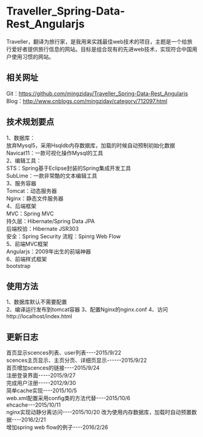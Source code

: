 # Traveller_Spring-Data-Rest_Angularjs
Traveller，翻译为旅行家，是我用来实践最佳web技术的项目，主题是一个给旅行爱好者提供旅行信息的网站。目标是组合现有的先进web技术，实现符合中国用户使用习惯的网站。

相关网址
-------------------------
Git：https://github.com/mingziday/Traveller_Spring-Data-Rest_Angularjs  
Blog：http://www.cnblogs.com/mingziday/category/712097.html

技术规划要点
-------------------------
1、数据库：   
放弃Mysql5，采用Hsqldb内存数据库，加载的时候自动预制初始化数据    
Navicat11：一款可视化操作Mysql的工具  
2、编辑工具：   
STS：Spring基于Eclipse封装的Spring集成开发工具   
SubLime：一款非常酷的文本编辑工具   
3、服务容器  
Tomcat：动态服务器  
Nginx：静态文件服务器  
4、后端框架   
MVC：Spring MVC    
持久层：Hibernate/Spring Data JPA    
后端校验：Hibernate JSR303  
安全：Spring Security
流程：Spinrg Web Flow   
5、前端MVC框架   
Angularjs：2009年出生的前端神器   
6、前端样式框架   
bootstrap  

使用方法
-------------------------
1、数据库默认不需要配置  
2、编译运行发布到tomcat容器 
3、配置Nginx的nginx.conf 
4、访问http://localhost/index.html


更新日志
-------------------------
首页显示scences列表、user列表----2015/9/22   
scences主页显示、主页分页、详细页显示------2015/9/22   
首页增加scences的链接----2015/9/24  
注册登录界面-----2015/9/27  
完成用户注册-----2012/9/30   
简单cache实现----2015/10/5  
web.xml配置采用config类的方法代替----2015/10/6  
ehcache---2015/10/11   
nginx实现动静分离访问----2015/10/20 
改为使用内存数据库，加载时自动预置数据----2016/2/21  
增加spring web flow的例子----2016/2/26  
